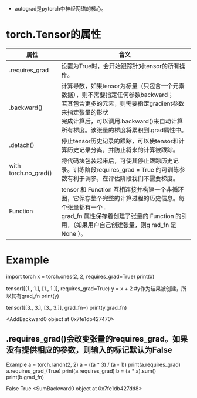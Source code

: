 * autograd是pytorch中神经网络的核心。

torch.Tensor的属性
====
属性|含义
----|----
.requires_grad|设置为True时，会开始跟踪针对tensor的所有操作。
.backward()|计算导数，如果tensor为标量（只包含一个元素数据），则不需要指定任何参数backward；<br>若其包含更多的元素，则需要指定gradient参数来指定张量的形状<br>完成计算后，可以调用.backward()来自动计算所有梯度。该张量的梯度将累积到.grad属性中。
.detach()|停止tensor历史记录的跟踪，可以使tensor和计算历史记录分离，并防止将来的计算被跟踪。
with torch.no_grad()|将代码块包装起来后，可使其停止跟踪历史记录。训练阶段requires_grad = True 的可训练参数有利于调参，在评估阶段我们不需要梯度。
Function|tensor 和 Function 互相连接并构建一个非循环图，它保存整个完整的计算过程的历史信息。每个张量都有一个 .<br>grad_fn 属性保存着创建了张量的 Function 的引用，（如果用户自己创建张量，则g rad_fn 是 None ）。

Example
=====
import torch
x = torch.ones(2, 2, requires_grad=True)
print(x)
>>
tensor([[1., 1.],
        [1., 1.]], requires_grad=True)
y = x + 2   #y作为结果被创建，所以其有grad_fn
print(y)
>>
tensor([[3., 3.],
        [3., 3.]], grad_fn=<AddBackward0>)
print(y.grad_fn)
>>
<AddBackward0 object at 0x7fe1db427470>

.requires_grad()会改变张量的requires_grad。如果没有提供相应的参数，则输入的标记默认为False
-----
Example
a = torch.randn(2, 2)
a = ((a * 3) / (a - 1))
print(a.requires_grad)
a.requires_grad_(True)
print(a.requires_grad)
b = (a * a).sum()
print(b.grad_fn)
>>
False
True
<SumBackward0 object at 0x7fe1db427dd8>

  
